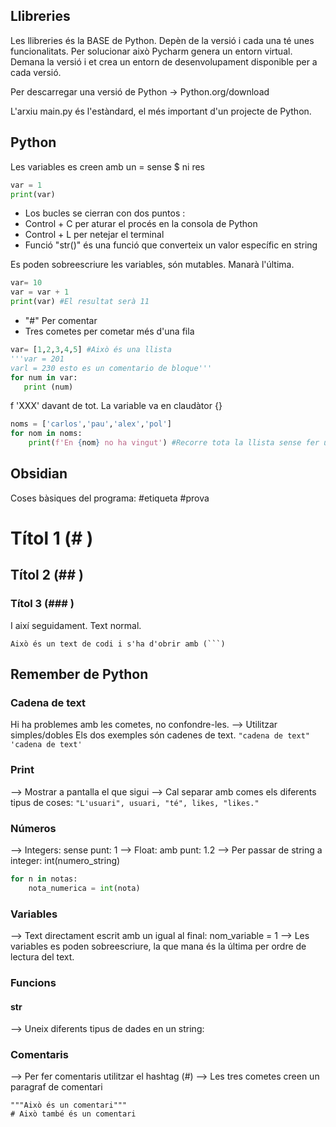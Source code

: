 
## Llibreries

Les llibreries és la BASE de Python. Depèn de la versió i cada una té unes funcionalitats. Per solucionar això Pycharm genera un entorn virtual. Demana la versió i et crea un entorn de desenvolupament disponible per a cada versió. 

Per descarregar una versió de Python -> Python.org/download

L'arxiu main.py és l'estàndard, el més important d'un projecte de Python.

## Python

Les variables es creen amb un = sense $ ni res

```Python
var = 1
print(var)
```

- Los bucles se cierran con dos puntos :
- Control + C per aturar el procés en la consola de Python 
- Control + L per netejar el terminal
- Funció "str()" és una funció que converteix un valor específic en string

Es poden sobreescriure les variables, són mutables. Manarà l'última.
```Python
var= 10 
var = var + 1
print(var) #El resultat serà 11
```

- "#" Per comentar
- Tres cometes per cometar més d'una fila

 ``` Python
var= [1,2,3,4,5] #Això és una llista
'''var = 201
varl = 230 esto es un comentario de bloque'''
for num in var:
	print (num)
```

f 'XXX' davant de tot. La variable va en claudàtor {} 
```Python
noms = ['carlos','pau','alex','pol']  
for nom in noms:  
    print(f'En {nom} no ha vingut') #Recorre tota la llista sense fer un for
```


 ## Obsidian
Coses bàsiques del programa:
#etiqueta #prova
# Títol 1 (# )
## Títol 2 (## )
### Títol 3 (### )
I així seguidament.
Text normal.
```
Això és un text de codi i s'ha d'obrir amb (```)
```

## Remember de Python
### Cadena de text
Hi ha problemes amb les cometes, no confondre-les.
--> Utilitzar simples/dobles
Els dos exemples són cadenes de text.
``` "cadena de text" 'cadena de text' ```

### Print
--> Mostrar a pantalla el que sigui
--> Cal separar amb comes els diferents tipus de coses:
```"L'usuari", usuari, "té", likes, "likes."```

### Números
--> Integers: sense punt: 1
--> Float: amb punt: 1.2
--> Per passar de string a integer: int(numero_string)
```Python
for n in notas:  
    nota_numerica = int(nota)
```

### Variables
--> Text directament escrit amb un igual al final: nom_variable = 1
--> Les variables es poden sobreescriure, la que mana és la última per ordre de lectura del text.

### Funcions
#### str
--> Uneix diferents tipus de dades en un string:

### Comentaris
--> Per fer comentaris utilitzar el hashtag (#)
--> Les tres cometes creen un paragraf de comentari
```
"""Això és un comentari""" 
# Això també és un comentari
``` 

